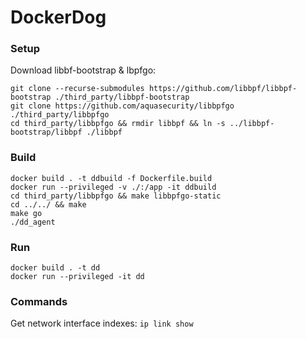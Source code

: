 # DockerDog

### Setup

Download libbf-bootstrap & lbpfgo:
```
git clone --recurse-submodules https://github.com/libbpf/libbpf-bootstrap ./third_party/libbpf-bootstrap
git clone https://github.com/aquasecurity/libbpfgo  ./third_party/libbpfgo
cd third_party/libbpfgo && rmdir libbpf && ln -s ../libbpf-bootstrap/libbpf ./libbpf
```

### Build
```
docker build . -t ddbuild -f Dockerfile.build
docker run --privileged -v ./:/app -it ddbuild
cd third_party/libbpfgo && make libbpfgo-static
cd ../../ && make
make go
./dd_agent
```

### Run
```
docker build . -t dd
docker run --privileged -it dd
```

### Commands

Get network interface indexes:
`ip link show`
